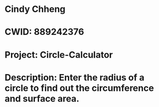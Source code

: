 
# Cindy Chheng
# CWID: 889242376

# Project: Circle-Calculator
# Description: Enter the radius of a circle to find out the circumference and surface area.
